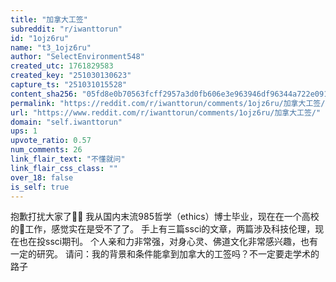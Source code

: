 ```yaml
---
title: "加拿大工签"
subreddit: "r/iwanttorun"
id: "1ojz6ru"
name: "t3_1ojz6ru"
author: "SelectEnvironment548"
created_utc: 1761829583
created_key: "251030130623"
capture_ts: "251031015528"
content_sha256: "05fd8e0b70563fcff2957a3d0fb606e3e963946df96344a722e091c50992263b"
permalink: "https://reddit.com/r/iwanttorun/comments/1ojz6ru/加拿大工签/"
url: "https://www.reddit.com/r/iwanttorun/comments/1ojz6ru/加拿大工签/"
domain: "self.iwanttorun"
ups: 1
upvote_ratio: 0.57
num_comments: 26
link_flair_text: "不懂就问"
link_flair_css_class: ""
over_18: false
is_self: true
---
```


抱歉打扰大家了🙇‍♀️
我从国内末流985哲学（ethics）博士毕业，现在在一个高校的🦌工作，感觉实在是受不了了。
手上有三篇ssci的文章，两篇涉及科技伦理，现在也在投ssci期刊。
个人亲和力非常强，对身心灵、佛道文化非常感兴趣，也有一定的研究。
请问：我的背景和条件能拿到加拿大的工签吗？不一定要走学术的路子
